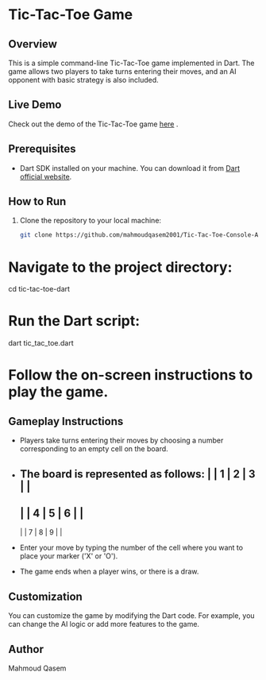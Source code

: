 # Tic-Tac-Toe Game

## Overview

This is a simple command-line Tic-Tac-Toe game implemented in Dart. The game allows two players to take turns entering their moves, and an AI opponent with basic strategy is also included.

## Live Demo

Check out the demo of the Tic-Tac-Toe game [here](https://drive.google.com/file/d/1GXy3kf9a6d8LwgqjU2ExyoI8AqpDlpaK/view?usp=sharing) .


## Prerequisites

- Dart SDK installed on your machine. You can download it from [Dart official website](https://dart.dev/get-dart).

## How to Run

1. Clone the repository to your local machine:

   ```bash
   git clone https://github.com/mahmoudqasem2001/Tic-Tac-Toe-Console-Application-Dart.git

# Navigate to the project directory:
cd tic-tac-toe-dart

# Run the Dart script:
dart tic_tac_toe.dart

# Follow the on-screen instructions to play the game.

## Gameplay Instructions
- Players take turns entering their moves by choosing a number corresponding to an empty cell on the board.

- The board is represented as follows:
    |   |
  1 | 2 | 3
    |   |
  --------
    |   |
  4 | 5 | 6
    |   |
  --------
    |   |
  7 | 8 | 9
    |   |

- Enter your move by typing the number of the cell where you want to place your marker ('X' or 'O').

- The game ends when a player wins, or there is a draw.

## Customization
You can customize the game by modifying the Dart code. For example, you can change the AI logic or add more features to the game.

## Author
Mahmoud Qasem







